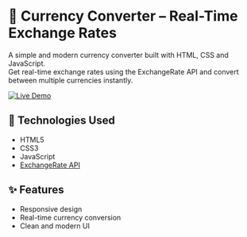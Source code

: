 # 💱 Currency Converter – Real-Time Exchange Rates

A simple and modern currency converter built with HTML, CSS and JavaScript.  
Get real-time exchange rates using the ExchangeRate API and convert between multiple currencies instantly.

[![Live Demo](https://img.shields.io/badge/Live%20Demo-Click%20Here-blue?style=for-the-badge&logo=github)](https://liamlon.github.io/currency-converter/)

## 🔧 Technologies Used

- HTML5
- CSS3
- JavaScript
- [ExchangeRate API](https://www.exchangerate-api.com/)

## ✨ Features

- Responsive design
- Real-time currency conversion
- Clean and modern UI
